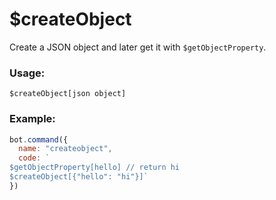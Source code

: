 # $createObject

Create a JSON object and later get it with `$getObjectProperty`.

### Usage:

```plain
$createObject[json object]
```

### Example:

```javascript
bot.command({
  name: "createobject",
  code: `
$getObjectProperty[hello] // return hi
$createObject[{"hello": "hi"}]`
})
```
